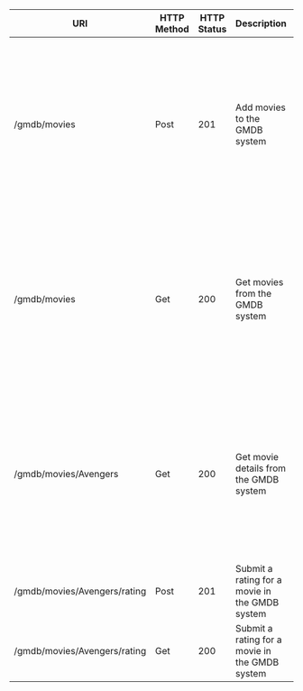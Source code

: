 | URI               | HTTP Method | HTTP Status |      Description     |       Request        |        Response        | 
|-------------------|-------------|-------------|----------------------|----------------------|------------------------|
| /gmdb/movies |      Post       |     201     | Add movies to the GMDB system | `[{"title": "The Avengers","director": "Joss Whedon","actors": "Robert Downey Jr., Chris Evans, Mark Ruffalo, Chris Hemsworth","release": "2012","description": "Earth's mightiest heroes must come together and learn to fight as a team if they are going to stop the mischievous Loki and his alien army from enslaving humanity.","rating": null}]` |  |
| /gmdb/movies |      Get       |     200     | Get movies from the GMDB system | |   `[{"title": "The Avengers","director": "Joss Whedon","actors": "Robert Downey Jr., Chris Evans, Mark Ruffalo, Chris Hemsworth","release": "2012","description": "Earth's mightiest heroes must come together and learn to fight as a team if they are going to stop the mischievous Loki and his alien army from enslaving humanity.","rating": null}]`|
| /gmdb/movies/Avengers |      Get       |     200     | Get movie details from the GMDB system | |   `{"title": "The Avengers","director": "Joss Whedon","actors": "Robert Downey Jr., Chris Evans, Mark Ruffalo, Chris Hemsworth","release": "2012","description": "Earth's mightiest heroes must come together and learn to fight as a team if they are going to stop the mischievous Loki and his alien army from enslaving humanity.","rating": null}`|
| /gmdb/movies/Avengers/rating |      Post       |     201     | Submit a rating for a movie in the GMDB system | `{"5"}` |   |
| /gmdb/movies/Avengers/rating |      Get       |     200     | Submit a rating for a movie in the GMDB system | |   `{"5"}`|